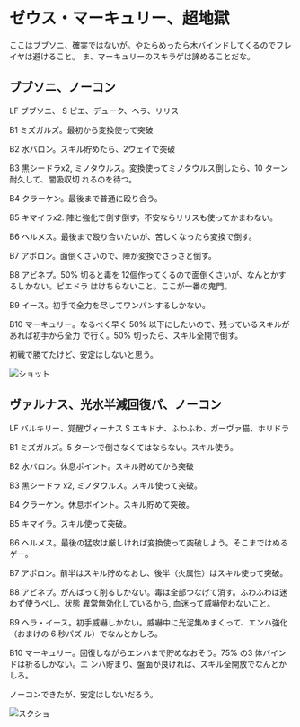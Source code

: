 # ゼウス・マーキュリー、超地獄 

ここはブブソニ、確実ではないが。やたらめったら木バインドしてくるのでフレイヤは避けること。
ま、マーキュリーのスキラゲは諦めることだな。

## ブブソニ、ノーコン
LF ブブソニ、
S ピエ、デューク、ヘラ、リリス

B1 ミズガルズ。最初から変換使って突破

B2 水バロン。スキル貯めたら、2ウェイで突破

B3 黒シードラx2, ミノタウルス。変換使ってミノタウルス倒したら、10 ターン耐久して、闇吸収切
れるのを待つ。

B4 クラーケン。最後まで普通に殴り合う。

B5 キマイラx2. 陣と強化で倒す倒す。不安ならリリスも使ってかまわない。

B6 ヘルメス。最後まで殴り合いたいが、苦しくなったら変換で倒す。

B7 アポロン。面倒くさいので、陣か変換でさっさと倒す。

B8 アビネプ。50% 切ると毒を 12個作ってくるので面倒くさいが、なんとかするしかない。ピエドラ
はけちらないこと。ここが一番の鬼門。

B9 イース。初手で全力を尽してワンパンするしかない。

B10 マーキュリー。なるべく早く 50% 以下にしたいので、残っているスキルがあれば初手から全力
で行く。50% 切ったら、スキル全開で倒す。

初戦で勝てたけど、安定はしないと思う。

![ショット]( http://i.imgur.com/1OenluSl.jpg )

## ヴァルナス、光水半減回復パ、ノーコン

LF バルキリー、覚醒ヴィーナス
S  エキドナ、ふわふわ、ガーヴァ猫、ホリドラ

B1 ミズガルズ。5 ターンで倒さなくてはならない。スキル使う。

B2 水バロン。休息ポイント。スキル貯めてから突破

B3 黒シードラ x2, ミノタウルス。スキル使って突破。

B4 クラーケン。休息ポイント。スキル貯めて突破。

B5 キマイラ。スキル使って突破。

B6 ヘルメス。最後の猛攻は厳しければ変換使って突破しよう。そこまではぬるゲー。

B7 アポロン。前半はスキル貯めなおし、後半（火属性）はスキル使って突破。

B8 アビネプ。がんばって削るしかない。毒は全部つなげて消す。ふわふわは迷わず使うべし。状態
異常無効化しているから, 血迷って威嚇使わないこと。

B9 ヘラ・イース。初手威嚇しかない。威嚇中に光泥集めまくって、エンハ強化（おまけの 6 秒パズ
ル）でなんとかしろ。

B10 マーキュリー。回復しながらエンハまで貯めなおそう。75% の3 体バインドは祈るしかない。エ
ンハ貯まり、盤面が良ければ、スキル全開放でなんとかしろ。

ノーコンできたが、安定はしないだろう。

![スクショ](http://i.imgur.com/BNqoWvPl.jpg )

<!-- vim: set tw=90 filetype=markdown : -->

